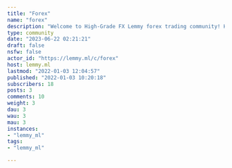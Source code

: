 ```yaml
---
title: "Forex" 
name: "forex"
description: "Welcome to High-Grade FX Lemmy forex trading community! Here you can converse about trading ideas, strategies, trading psychology, and nearly everything in between. We have a telegram group channel run by professional traders where we post trading signals to help you maintain a high success rate over the forex market.We will be posting trading results from time to time and we will consider posting a free signal on a random day every week.Telegram link => https://t.me/HIghGeeFXCommunity rules:*No Spamming*No trolling*No ads*No Promotional activity or   Advertisement"
type: community
date: "2023-06-22 02:21:21"
draft: false
nsfw: false
actor_id: "https://lemmy.ml/c/forex"
host: lemmy.ml
lastmod: "2022-01-03 12:04:57"
published: "2022-01-03 10:20:18"
subscribers: 18
posts: 3
comments: 10
weight: 3
dau: 3
wau: 3
mau: 3
instances:
- "lemmy_ml"
tags: 
- "lemmy_ml"

---
```


